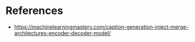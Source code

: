 # References

* https://machinelearningmastery.com/caption-generation-inject-merge-architectures-encoder-decoder-model/